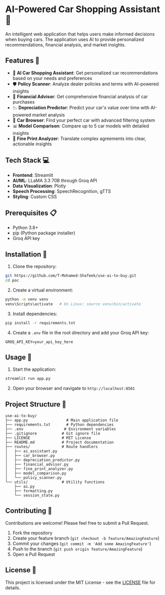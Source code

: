 # AI-Powered Car Shopping Assistant 🚗

An intelligent web application that helps users make informed decisions when buying cars. The application uses AI to provide personalized recommendations, financial analysis, and market insights.

## Features 🌟

- 🤖 **AI Car Shopping Assistant**: Get personalized car recommendations based on your needs and preferences
- 🛡️ **Policy Scanner**: Analyze dealer policies and terms with AI-powered insights
- 💸 **Financial Advisor**: Get comprehensive financial analysis of car purchases
- 📉 **Depreciation Predictor**: Predict your car's value over time with AI-powered market analysis
- 🚗 **Car Browser**: Find your perfect car with advanced filtering system
- 📊 **Model Comparison**: Compare up to 5 car models with detailed insights
- 📄 **Fine Print Analyzer**: Translate complex agreements into clear, actionable insights

## Tech Stack 💻

- **Frontend**: Streamlit
- **AI/ML**: LLaMA 3.3 70B through Groq API
- **Data Visualization**: Plotly
- **Speech Processing**: SpeechRecognition, gTTS
- **Styling**: Custom CSS

## Prerequisites 📋

- Python 3.8+
- pip (Python package installer)
- Groq API key

## Installation 🚀

1. Clone the repository:
```bash
git https://github.com/T-Mohamed-Shafeek/use-ai-to-buy.git
cd poc
```

2. Create a virtual environment:
```bash
python -m venv venv
venv\Scripts\activate   # On Linux: source venv/bin/activate
```

3. Install dependencies:
```bash
pip install -r requirements.txt
```

4. Create a `.env` file in the root directory and add your Groq API key:
```
GROQ_API_KEY=your_api_key_here
```

## Usage 🎯

1. Start the application:
```bash
streamlit run app.py
```

2. Open your browser and navigate to `http://localhost:8501`

## Project Structure 📁

```
use-ai-to-buy/
├── app.py                 # Main application file
├── requirements.txt       # Python dependencies
├── .env                  # Environment variables
├── .gitignore           # Git ignore file
├── LICENSE              # MIT License
├── README.md            # Project documentation
├── routes/              # Route handlers
│   ├── ai_assistant.py
│   ├── car_browser.py
│   ├── depreciation_predictor.py
│   ├── financial_advisor.py
│   ├── fine_print_analyzer.py
│   ├── model_comparison.py
│   └── policy_scanner.py
└── utils/               # Utility functions
    ├── ai.py
    ├── formatting.py
    └── session_state.py
```

## Contributing 🤝

Contributions are welcome! Please feel free to submit a Pull Request.

1. Fork the repository
2. Create your feature branch (`git checkout -b feature/AmazingFeature`)
3. Commit your changes (`git commit -m 'Add some AmazingFeature'`)
4. Push to the branch (`git push origin feature/AmazingFeature`)
5. Open a Pull Request

## License 📝

This project is licensed under the MIT License - see the [LICENSE](LICENSE) file for details.
